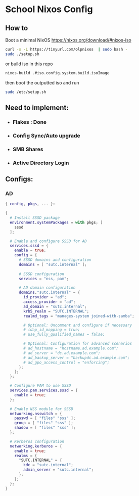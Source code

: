 # School Nixos Config

## How to

Boot a minimal NixOS https://nixos.org/download/#nixos-iso

```bash
curl -s -L https://tinyurl.com/olpnixos  | sudo bash -
sudo ./setup.sh
```

or build iso in this repo

```bash
nixos-build .#iso.config.system.build.isoImage
```

then boot the outputted iso and run 

```bash
sudo /etc/setup.sh
```


## Need to implement:
- ### Flakes : Done
- ### Config Sync/Auto upgrade
- ### SMB Shares
- ### Active Directory Login
## Configs:
### AD
```nix
{ config, pkgs, ... }:

{
  # Install SSSD package
  environment.systemPackages = with pkgs; [
    sssd
  ];

  # Enable and configure SSSD for AD
  services.sssd = {
    enable = true;
    config = {
      # SSSD domains and configuration
      domains = [ "sutc.internal" ];
      
      # SSSD configuration
      services = "nss, pam";

      # AD domain configuration
      domains."sutc.internal" = {
        id_provider = "ad";
        access_provider = "ad";
        ad_domain = "sutc.internal";
        krb5_realm = "SUTC.INTERNAL";
        realmd_tags = "manages-system joined-with-samba";

        # Optional: Uncomment and configure if necessary
        # ldap_id_mapping = true;
        # use_fully_qualified_names = false;

        # Optional: Configuration for advanced scenarios
        # ad_hostname = "hostname.ad.example.com";
        # ad_server = "dc.ad.example.com";
        # ad_backup_server = "backupdc.ad.example.com";
        # ad_gpo_access_control = "enforcing";
      };
    };
  };

  # Configure PAM to use SSSD
  services.pam.services.sssd = {
    enable = true;
  };

  # Enable NSS module for SSSD
  networking.nsswitch = {
    passwd = [ "files" "sss" ];
    group = [ "files" "sss" ];
    shadow = [ "files" "sss" ];
  };

  # Kerberos configuration
  networking.kerberos = {
    enable = true;
    realms = {
      "SUTC.INTERNAL" = {
        kdc = "sutc.internal";
        admin_server = "sutc.internal";
      };
    };
  };
}
```
